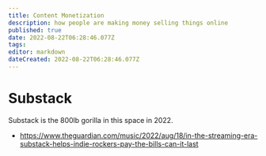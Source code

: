 ```yaml
---
title: Content Monetization
description: how people are making money selling things online
published: true
date: 2022-08-22T06:28:46.077Z
tags: 
editor: markdown
dateCreated: 2022-08-22T06:28:46.077Z
---
```


# Substack
Substack is the 800lb gorilla in this space in 2022.
- https://www.theguardian.com/music/2022/aug/18/in-the-streaming-era-substack-helps-indie-rockers-pay-the-bills-can-it-last

